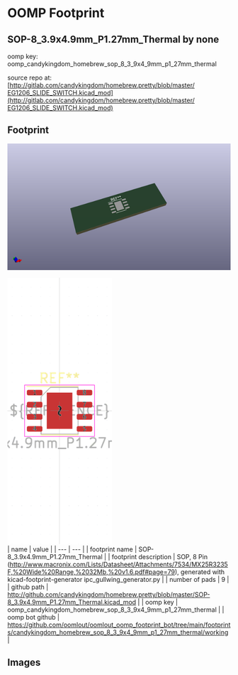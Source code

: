 # OOMP Footprint  
## SOP-8_3.9x4.9mm_P1.27mm_Thermal  by none  
  
oomp key: oomp_candykingdom_homebrew_sop_8_3_9x4_9mm_p1_27mm_thermal  
  
source repo at: [http://gitlab.com/candykingdom/homebrew.pretty/blob/master/‎EG1206‎_SLIDE_SWITCH.kicad_mod](http://gitlab.com/candykingdom/homebrew.pretty/blob/master/‎EG1206‎_SLIDE_SWITCH.kicad_mod)  
## Footprint  
  
[![working_kicad_pcb_3d.png](working_kicad_pcb_3d_600.png)](working_kicad_pcb_3d.png)  
  
[![working.png](working_600.png)](working.png)  
| name | value | 
| --- | --- | 
| footprint name | SOP-8_3.9x4.9mm_P1.27mm_Thermal | 
| footprint description | SOP, 8 Pin (http://www.macronix.com/Lists/Datasheet/Attachments/7534/MX25R3235F,%20Wide%20Range,%2032Mb,%20v1.6.pdf#page=79), generated with kicad-footprint-generator ipc_gullwing_generator.py | 
| number of pads | 9 | 
| github path | http://github.com/candykingdom/homebrew.pretty/blob/master/SOP-8_3.9x4.9mm_P1.27mm_Thermal.kicad_mod | 
| oomp key | oomp_candykingdom_homebrew_sop_8_3_9x4_9mm_p1_27mm_thermal | 
| oomp bot github | https://github.com/oomlout/oomlout_oomp_footprint_bot/tree/main/footprints/candykingdom_homebrew_sop_8_3_9x4_9mm_p1_27mm_thermal/working | 
## Images  
